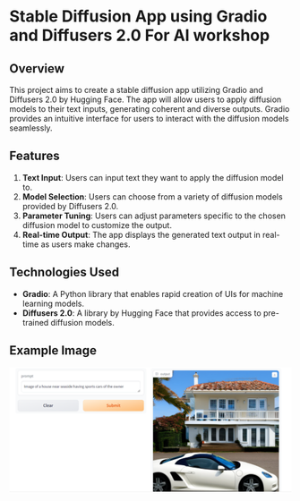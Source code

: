 # Stable Diffusion App using Gradio and Diffusers 2.0 For AI workshop

## Overview
This project aims to create a stable diffusion app utilizing Gradio and Diffusers 2.0 by Hugging Face. The app will allow users to apply diffusion models to their text inputs, generating coherent and diverse outputs. Gradio provides an intuitive interface for users to interact with the diffusion models seamlessly.

## Features
1. **Text Input**: Users can input text they want to apply the diffusion model to.
2. **Model Selection**: Users can choose from a variety of diffusion models provided by Diffusers 2.0.
3. **Parameter Tuning**: Users can adjust parameters specific to the chosen diffusion model to customize the output.
4. **Real-time Output**: The app displays the generated text output in real-time as users make changes.

## Technologies Used
- **Gradio**: A Python library that enables rapid creation of UIs for machine learning models.
- **Diffusers 2.0**: A library by Hugging Face that provides access to pre-trained diffusion models.

## Example Image
![Car Image](car.png)

